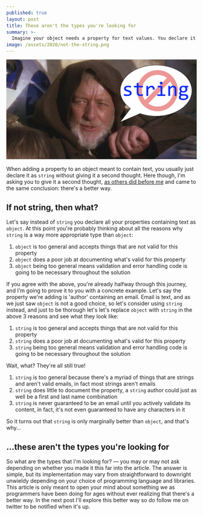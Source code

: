 ```yaml
---
published: true
layout: post
title: These aren't the types you're looking for
summary: >-
  Imagine your object needs a property for text values. You declare it as string, right? Wrong!&nbsp;&#x1F631;
image: /assets/2020/not-the-string.png
---
```


![splash](/assets/2020/not-the-string.png)

When adding a property to an object meant to contain text, you usually just declare it as `string` without giving it a second thought. Here though, I'm asking you to give it a second thought, [as others did before me](https://fsharpforfunandprofit.com/posts/designing-with-types-intro/) and came to the same conclusion: there's a better way.

## If not string, then what?

Let's say instead of `string` you declare all your properties containing text as `object`. At this point you're probably thinking about all the reasons why `string` is a way more appropriate type than `object`:

1. `object` is too general and accepts things that are not valid for this property
2. `object` does a poor job at documenting what's valid for this property
3. `object` being too general means validation and error handling code is going to be necessary throughout the solution

If you agree with the above, you're already halfway through this journey, and I'm going to prove it to you with a concrete example. Let's say the property we're adding is 'author' containing an email. Email is text, and as we just saw `object` is not a good choice, so let's consider using `string` instead, and just to be thorough let's let's replace `object` with `string` in the above 3 reasons and see what they look like:

1. `string` is too general and accepts things that are not valid for this property
2. `string` does a poor job at documenting what's valid for this property
3. `string` being too general means validation and error handling code is going to be necessary throughout the solution

Wait, what? They're all still true!

1. `string` is too general because there's a myriad of things that are strings and aren't valid emails, in fact most strings aren't emails
2. `string` does little to document the property, a `string` author could just as well be a first and last name combination
3. `string` is never guaranteed to be an email until you actively validate its content, in fact, it's not even guaranteed to have any characters in it

So it turns out that `string` is only marginally better than `object`, and that's why...

## ...these aren't the types you're looking for

So what are the types that I'm looking for? — you may or may not ask depending on whether you made it this far into the article. The answer is simple, but its implementation may vary from straightforward to downright unwieldy depending on your choice of programming language and libraries. This article is only meant to open your mind about something we as programmers have been doing for ages without ever realizing that there's a better way. In the next post I'll explore this better way so do follow me on twitter to be notified when it's up.
